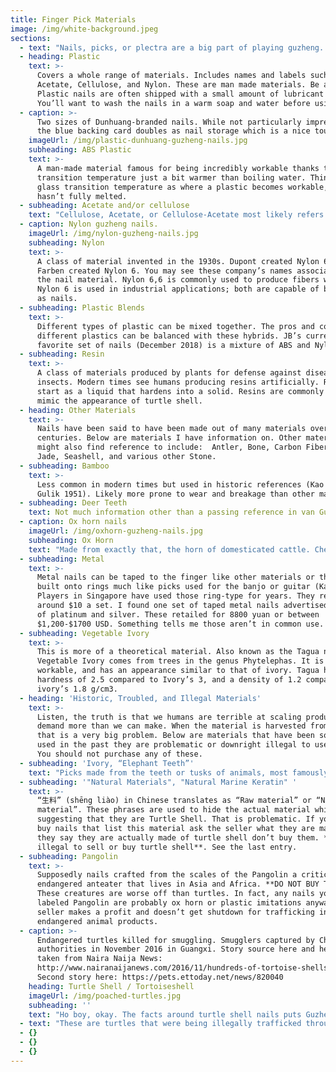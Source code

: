 ```yaml
---
title: Finger Pick Materials
image: /img/white-background.jpeg
sections:
  - text: "Nails, picks, or plectra are a big part of playing guzheng. The design and material change the sound the instrument produces. Below we will look at what materials guzheng nails are made of. Due to quality differences it is difficult to say that one material is better than any other but there are certain trends.\r\n\n\r\n\nMost modern finger picks are made either from a type of polymer (plastic) or turtle shell.  Both are relatively recent inventions. Master players spoke of playing without picks or using metal, bone, or ivory picks for much of their lives. Turtle shell came in to vogue because it is a hard material that polishes smooth, can be worked with relative ease, and is associated with concepts of luxury and artistry. Unfortunately so many sea turtles have been killed for their shells that the populations are in steep decline. If demand keeps up we won’t have turtles left. As members of this community we should use other materials for our nails. Thankfully, there are many choices.\r\n\n\r\n\nPlastics are a relatively new class of materials whose hardness, density, and workability can be customized. They are also far easier and cheaper to mass produce. They are less prone to wear than bamboo and lighter than stone.  They can be colored to any hue, stamped with meaningful symbols, or mixed with other materials to some interesting results.\r\n\n\r\n\nMetal is a choice as well, often coming with the advantage of being shaped into rings that one can wear without tape. Still other materials are possible as most any hard material can be used. Never before have guzheng players had this much choice!"
  - heading: Plastic
    text: >-
      Covers a whole range of materials. Includes names and labels such as ABS,
      Acetate, Cellulose, and Nylon. These are man made materials. Be aware:
      Plastic nails are often shipped with a small amount of lubricant on them.
      You’ll want to wash the nails in a warm soap and water before using them.
  - caption: >-
      Two sizes of Dunhuang-branded nails. While not particularly impressive,
      the blue backing card doubles as nail storage which is a nice touch.
    imageUrl: /img/plastic-dunhuang-guzheng-nails.jpg
    subheading: ABS Plastic
    text: >-
      A man-made material famous for being incredibly workable thanks to a glass
      transition temperature just a bit warmer than boiling water. Think of
      glass transition temperature as where a plastic becomes workable, but
      hasn’t fully melted.
  - subheading: Acetate and/or cellulose
    text: "Cellulose, Acetate, or Cellulose-Acetate most likely refers to nails made of an acetate of cellulose. Cellulose is a material that gives plants structure. It can either be extracted from plants or produced separate from them. We are used to referring to cellulose-derived materials as “plastic” - plastic wrap is one example. \r\n\n\r\n\nAcetate is a class of materials that all have a similar chemical composition. We often refer to them as “plastic” as well. Put the two words together and you get an acetate that is made from cellulose."
  - caption: Nylon guzheng nails.
    imageUrl: /img/nylon-guzheng-nails.jpg
    subheading: Nylon
    text: >-
      A class of material invented in the 1930s. Dupont created Nylon 6,6 and IG
      Farben created Nylon 6. You may see these company’s names associated with
      the nail material. Nylon 6,6 is commonly used to produce fibers while
      Nylon 6 is used in industrial applications; both are capable of being used
      as nails.
  - subheading: Plastic Blends
    text: >-
      Different types of plastic can be mixed together. The pros and cons of
      different plastics can be balanced with these hybrids. JB’s current
      favorite set of nails (December 2018) is a mixture of ABS and Nylon.
  - subheading: Resin
    text: >-
      A class of materials produced by plants for defense against disease and
      insects. Modern times see humans producing resins artificially. Resins
      start as a liquid that hardens into a solid. Resins are commonly used to
      mimic the appearance of turtle shell.
  - heading: Other Materials
    text: >-
      Nails have been said to have been made out of many materials over the
      centuries. Below are materials I have information on. Other materials you
      might also find reference to include:  Antler, Bone, Carbon Fiber, Glass,
      Jade, Seashell, and various other Stone.
  - subheading: Bamboo
    text: >-
      Less common in modern times but used in historic references (Kao 2003, van
      Gulik 1951). Likely more prone to wear and breakage than other materials.
  - subheading: Deer Teeth
    text: Not much information other than a passing reference in van Gulik 1951.
  - caption: Ox horn nails
    imageUrl: /img/oxhorn-guzheng-nails.jpg
    subheading: Ox Horn
    text: "Made from exactly that, the horn of domesticated cattle. Chemically similar to turtle shell, ox horn nails suffer from some limitations. They are regarded as inferior and thus, receive inferior craftsmanship. Ox horn nails are not always polished, leading to a surface that grips the strings. This unexpected resistance can slow a performer who is not ready for it. They have a reputation for cracking from extended use. \r\n\n\r\n\nEnriched, hardened, or otherwise treated horn should perform as well as turtle shell picks, but such nails are hard to find."
  - subheading: Metal
    text: >-
      Metal nails can be taped to the finger like other materials or they can be
      built onto rings much like picks used for the banjo or guitar (Kao 2003).
      Players in Singapore have used those ring-type for years. They retail for
      around $10 a set. I found one set of taped metal nails advertised as a mix
      of platinum and silver. These retailed for 8800 yuan or between
      $1,200-$1700 USD. Something tells me those aren’t in common use.
  - subheading: Vegetable Ivory
    text: >-
      This is more of a theoretical material. Also known as the Tagua nut,
      Vegetable Ivory comes from trees in the genus Phytelephas. It is hard,
      workable, and has an appearance similar to that of ivory. Tagua has a
      hardness of 2.5 compared to Ivory’s 3, and a density of 1.2 compared to
      ivory’s 1.8 g/cm3.
  - heading: 'Historic, Troubled, and Illegal Materials'
    text: >-
      Listen, the truth is that we humans are terrible at scaling production. We
      demand more than we can make. When the material is harvested from the wild
      that is a very big problem. Below are materials that have been so over
      used in the past they are problematic or downright illegal to use today.
      You should not purchase any of these.
  - subheading: 'Ivory, “Elephant Teeth”'
    text: "Picks made from the teeth or tusks of animals, most famously elephants. **DO NOT BUY THESE**. The ivory trade has led to the near destruction of elephants around the world. Laws have been passed in China, the US, and most other countries to stop the selling of elephant ivory. And yet, in 2018 I found “elephant teeth” nails for sale in a store. It was only one store out of several dozen that I visited but it was a disturbing reminder that they are still out there. Purchasing elephant ivory products is illegal. So is crossing borders with them.\r\n\n\r\n\nNow, I do have to say, the word “ivory” is a category covering more than the tusks of elephants. It is theoretically possible for ivory to be harvested from other animals but most don’t produce it in the right shape to be used for nails. (The elk of the American West grow two teeth of ivory, for example.) When you see “ivory”, assume that means elephant ivory. Don’t buy it."
  - subheading: '"Natural Materials", "Natural Marine Keratin" '
    text: >-
      “生料” (shēng liào) in Chinese translates as “Raw material” or “Natural
      material”. These phrases are used to hide the actual material while
      suggesting that they are Turtle Shell. That is problematic. If you want to
      buy nails that list this material ask the seller what they are made of. If
      they say they are actually made of turtle shell don’t buy them. **It’s
      illegal to sell or buy turtle shell**. See the last entry.
  - subheading: Pangolin
    text: >-
      Supposedly nails crafted from the scales of the Pangolin a critically
      endangered anteater that lives in Asia and Africa. **DO NOT BUY THESE**.
      These creatures are worse off than turtles. In fact, any nails you find
      labeled Pangolin are probably ox horn or plastic imitations anyways. The
      seller makes a profit and doesn’t get shutdown for trafficking in
      endangered animal products.
  - caption: >-
      Endangered turtles killed for smuggling. Smugglers captured by Chinese
      authorities in November 2016 in Guangxi. Story source here and here. Image
      taken from Naira Naija News:
      http://www.nairanaijanews.com/2016/11/hundreds-of-tortoise-shells-intercepted.html
      Second story here: https://pets.ettoday.net/news/820040
    heading: Turtle Shell / Tortoiseshell
    imageUrl: /img/poached-turtles.jpg
    subheading: ''
    text: "Ho boy, okay. The facts around turtle shell nails puts Guzheng Alive in a tight position. On the one hand the goal of this website is to provide exposure to the guzheng for English speakers. Turtle shell nails are factually part of that world.  On the other hand **you should not use turtle shell nails**. Turtle Shell or Tortoiseshell has been **illegal in the US since 1975 and in China since 1981** which are the years they joined the CITES convention. If law isn’t enough, turtle shell harvesting has [destroyed sea turtle populations](https://www.worldwildlife.org/pages/infographic-sea-turtles). Sea turtles cannot be raised like fish. Sustainable harvesting has proven impossible. Further, since sea turtles live as long as humans (80 years) harvesting naturally deceased turtles does not address current demands. Thankfully, nail makers are constantly coming up with new materials that offer a range of advantages. Do the world a favor and buy a different material.\r\n\n\r\n\nSo. With all that said let’s get on to the facts of turtle shell nails.\r\n\n\r\n\nTurtle Shell - 玳瑁 (dàimào), translates badly as “cockroach”, or slightly better as “natural jewels”. These are the shells of any one of 7 sea turtles. **DO NOT BUY THESE**.  Turtle shell became a trend in China because it is a hard material that polishes smooth, can be worked with relative ease, and is associated with concepts of luxury and artistry. It is less prone to wear and chipping than bamboo and lighter and easier to work than stone. Turtle shell have been used for many luxury items.\r\n\n\r\n\nBuying Turtle Shell nails is selfish. Other materials sound great, are cheaper, and are easier to find. If you buy turtle shell for how they look or their status then you are engaging in the worst form of vanity. No one can see them! You put them on the inside of your hands! You cover them in tape! \r\n\n\r\n\nNow I must warn you, below is a disturbing image. It’s important to see it."
  - text: "These are turtles that were being illegally trafficked through China. They were pulled from the wild and killed long before their 80 years were up. This type of ugliness has no place in a community devoted to such beauty as the guzheng provides. We have alternatives, we don’'t need to do this to these amazing creatures.\r\n\n\r\n\nThe longer people buy turtle products the greater the chance we'll drive them to extinction. No one will have them then. \r\n\n\r\n\nHigh quality plastics and ox horn provide a great sound. If you want something rare, get a set of vegetable ivory nails custom made for you by an artist. You’ll be the only player with them! But please, don’t buy turtle shell."
  - {}
  - {}
  - {}
---
```



